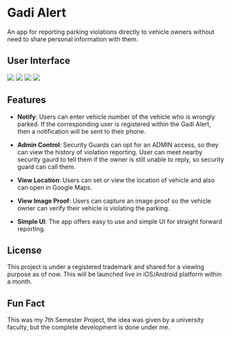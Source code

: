 # Gadi Alert
An app for reporting parking violations directly to vehicle owners without need to share personal information with them.

## User Interface

<img src="https://github.com/user-attachments/assets/47e5a645-9156-4a9f-9d64-0a5e4fec1201">
<img src="https://github.com/user-attachments/assets/e846cfda-11f1-4724-89a2-934d25c37a02">
<img src="https://github.com/user-attachments/assets/393dbe9e-653d-46f0-a6f5-11078e46192f">
<img src="https://github.com/user-attachments/assets/9d8e1c48-d6ba-4443-b8e8-ec0bb6ca378c">

## Features

- **Notify**: Users can enter vehicle number of the vehicle who is wrongly parked. If the corresponding user is registered within the Gadi Alert, then a notification will be sent to their phone.

- **Admin Control**: Security Guards can opt for an ADMIN access, so they can view the history of violation reporting. User can meet nearby security gaurd to tell them if the owner is still unable to reply, so security guard can call them.

- **View Location**: Users can set or view the location of vehicle and also can open in Google Maps.

- **View Image Proof**: Users can capture an image proof so the vehicle owner can verify their vehicle is violating the parking.

- **Simple UI**: The app offers easy to use and simple UI for straight forward reporting.

## License

This project is under a registered trademark and shared for a viewing purpose as of now. This will be launched live in iOS/Android platform within a month.

## Fun Fact

This was my 7th Semester Project, the idea was given by a university faculty, but the complete development is done under me.

